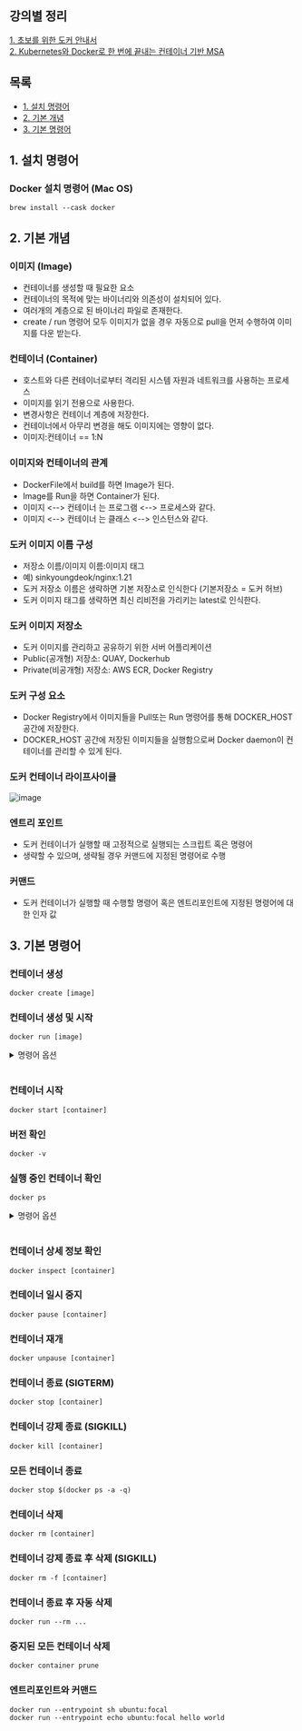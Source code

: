 
## 강의별 정리
[1. 초보를 위한 도커 안내서](./초보를-위한-도커-안내서/README.md)  
[2. Kubernetes와 Docker로 한 번에 끝내는 컨테이너 기반 MSA](./Kubernetes와-Docker로-한-번에-끝내는-컨테이너-기반-MSA/README.md)

## 목록 
- [1. 설치 명령어](#1-설치-명령어)
- [2. 기본 개념](#2-기본-개념)
- [3. 기본 명령어](#3-기본-명령어)

## 1. 설치 명령어 

### Docker 설치 명령어 (Mac OS)

```
brew install --cask docker
```


## 2. 기본 개념 

### 이미지 (Image)
- 컨테이너를 생성할 때 필요한 요소
- 컨테이너의 목적에 맞는 바이너리와 의존성이 설치되어 있다.
- 여러개의 계층으로 된 바이너리 파일로 존재한다.
- create / run 명령어 모두 이미지가 없을 경우 자동으로 pull을 먼저 수행하여 이미지를 다운 받는다.

### 컨테이너 (Container)
- 호스트와 다른 컨테이너로부터 격리된 시스템 자원과 네트워크를 사용하는 프로세스
- 이미지를 읽기 전용으로 사용한다.
- 변경사항은 컨테이너 계층에 저장한다.
-  컨테이너에서 아무리 변경을 해도 이미지에는 영향이 없다. 
- 이미지:컨테이너 == 1:N

### 이미지와 컨테이너의 관계
- DockerFile에서 build를 하면 Image가 된다.
- Image를 Run을 하면 Container가 된다.
- 이미지 <--> 컨테이너 는 프로그램 <--> 프로세스와 같다.
- 이미지 <--> 컨테이너 는 클래스 <--> 인스턴스와 같다. 

### 도커 이미지 이름 구성 
- 저장소 이름/이미지 이름:이미지 태그 
- 예) sinkyoungdeok/nginx:1.21
- 도커 저장소 이름은 생략하면 기본 저장소로 인식한다 (기본저장소 = 도커 허브)
- 도커 이미지 태그를 생략하면 최신 리비전을 가리키는 latest로 인식한다.


### 도커 이미지 저장소
- 도커 이미지를 관리하고 공유하기 위한 서버 어플리케이션 
- Public(공개형) 저장소: QUAY, Dockerhub
- Private(비공개형) 저장소: AWS ECR, Docker Registry

### 도커 구성 요소 
- Docker Registry에서 이미지들을 Pull또는 Run 명령어를 통해 DOCKER_HOST 공간에 저장한다.
- DOCKER_HOST 공간에 저장된 이미지들을 실행함으로써 Docker daemon이 컨테이너를 관리할 수 있게 된다. 

### 도커 컨테이너 라이프사이클 
![image](https://user-images.githubusercontent.com/28394879/172013121-d12ff88c-58bb-4222-9e45-452067f0f440.png)

### 엔트리 포인트 
- 도커 컨테이너가 실행할 때 고정적으로 실행되는 스크립트 혹은 명령어 
- 생략할 수 있으며, 생략될 경우 커맨드에 지정된 명령어로 수행

### 커맨드
- 도커 컨테이너가 실행할 때 수행할 명령어 혹은 엔트리포인트에 지정된 명령어에 대한 인자 값 

## 3. 기본 명령어 

### 컨테이너 생성 
```
docker create [image]
```

### 컨테이너 생성 및 시작
```
docker run [image]
```

<details> <summary> 명령어 옵션 </summary>

- i: 호스트의 표준 입력을 컨테이너와 연결
- t: TTY 할당
- --rm: 컨테이너 실행 종료 후 자동 삭제
- -d: 백그라운드 모드로 실행
- --name: 컨테이너 이름 지정
- -p: 호스트 - 컨테이너 간 포트 바인딩
- -v: 호스트 - 컨테이너 간 볼륨 바인딩

```
docker run \ 
-i \
-t \
--rm \ 
-d \
--name hello-world \
-p 80:80 \
-v /opt/example:/example \
kyoungdeok.sin/hello-world:latest \  # 실행할 이미지
my-command  # 컨테이너 내에서 실행할 명령어 
```
</details> <br/>  

### 컨테이너 시작
```
docker start [container]
```

### 버전 확인 
```
docker -v
```

### 실행 중인 컨테이너 확인
```
docker ps 
```

<details> <summary> 명령어 옵션 </summary>

- a: 전체 컨테이너 확인

</details> <br/>

### 컨테이너 상세 정보 확인
```
docker inspect [container]
```

### 컨테이너 일시 중지
```
docker pause [container]
```

### 컨테이너 재개
```
docker unpause [container]
```

### 컨테이너 종료 (SIGTERM)
```
docker stop [container]
```

### 컨테이너 강제 종료 (SIGKILL)
```
docker kill [container]
```

### 모든 컨테이너 종료 
```
docker stop $(docker ps -a -q)
```

### 컨테이너 삭제
```
docker rm [container]
```

### 컨테이너 강제 종료 후 삭제 (SIGKILL)
```
docker rm -f [container]
```

### 컨테이너 종료 후 자동 삭제
```
docker run --rm ...
```

### 중지된 모든 컨테이너 삭제 
```
docker container prune
```

### 엔트리포인트와 커맨드 
```
docker run --entrypoint sh ubuntu:focal
docker run --entrypoint echo ubuntu:focal hello world
```
